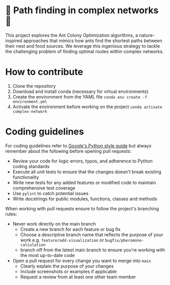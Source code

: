 # 🐜 Path finding in complex networks 🐜

This project explores the Ant Colony Optimization algorithms, a nature-inspired approaches that mimics how ants find the shortest paths between their nest and food sources. We leverage this ingenious strategy to tackle the challenging problem of finding optimal routes within complex networks.

# How to contribute

1. Clone the repository
2. Download and install conda (necessary for virtual environments)
3. Create the environment from the YAML file `conda env create -f environment.yml`
4. Activate the environment before working on the project `conda activate complex-network`

# Coding guidelines

For coding guidelines refer to [Google's Python style guide](https://google.github.io/styleguide/pyguide.html) but always remember about the following before opening pull requests:

- Review your code for logic errors, typos, and adherence to Python
coding standards
- Execute all unit tests to ensure that the changes doesn't break
existing functionality
- Write new tests for any added features or modified code to maintain
comprehensive test coverage
- Use `pylint` to catch potential issues
- Write docstrings for public modules, functions, classes and methods

When working with pull requests ensure to follow the project's branching rules:
- Never work directly on the main branch
    - Create a new branch for each feature or bug fix
    - Choose a descriptive branch name that reflects the purpose of your work
    e.g. `feature/add-visualization` or `bugfix/pheromone-calculation`
    - branch off from the latest main branch to ensure you're working with the
    most up-to-date code
- Open a pull request for every change you want to merge into `main`
    - Clearly explain the purpose of your changes
    - Include screenshots or examples if applicable
    - Request a review from at least one other team member
